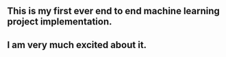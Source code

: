 ## This is my first ever end to end machine learning project implementation.
## I am very much excited about it.